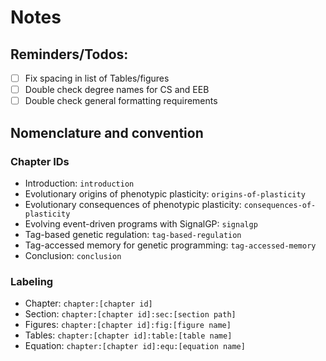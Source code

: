 # Notes

## Reminders/Todos:

- [ ] Fix spacing in list of Tables/figures
- [ ] Double check degree names for CS and EEB
- [ ] Double check general formatting requirements

## Nomenclature and convention

### Chapter IDs

- Introduction: `introduction`
- Evolutionary origins of phenotypic plasticity: `origins-of-plasticity`
- Evolutionary consequences of phenotypic plasticity: `consequences-of-plasticity`
- Evolving event-driven programs with SignalGP: `signalgp`
- Tag-based genetic regulation: `tag-based-regulation`
- Tag-accessed memory for genetic programming: `tag-accessed-memory`
- Conclusion: `conclusion`

### Labeling

- Chapter: `chapter:[chapter id]`
- Section: `chapter:[chapter id]:sec:[section path]`
- Figures: `chapter:[chapter id]:fig:[figure name]`
- Tables: `chapter:[chapter id]:table:[table name]`
- Equation: `chapter:[chapter id]:equ:[equation name]`


